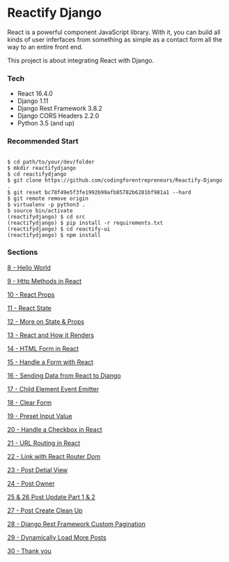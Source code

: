 # Reactify Django

React is a powerful component JavaScript library. With it, you can build all kinds of user inferfaces from something as simple as a contact form all the way to an entire front end.

This project is about integrating React with Django.

### Tech
- React 16.4.0
- Django 1.11
- Django Rest Framework 3.8.2
- Django CORS Headers 2.2.0
- Python 3.5 (and up)

### Recommended Start
```

$ cd path/to/your/dev/folder
$ mkdir reactifydjango
$ cd reactifydjango
$ git clone https://github.com/codingforentrepreneurs/Reactify-Django .
$ git reset bc78f49e5f3fe1992b99afb85782b6281bf981a1 --hard
$ git remote remove origin
$ virtualenv -p python3 .
$ source bin/activate
(reactifydjango) $ cd src
(reactifydjango) $ pip install -r requirements.txt
(reactifydjango) $ cd reactify-ui
(reactifydjango) $ npm install
```

### Sections

[8 - Hello World](../../tree/6c835af4d8baf3a7e22ef9abefad455738fabfcd/)

[9 - Http Methods in React](../../tree/5d538670778ff6f642ebd16b0796a8276b111cda/)

[10 - React Props](../../tree/c58d8455a4268cc4966ef29cff745abd7e21c575/)

[11 - React State](../../tree/e8c32eba7c02568faab78cf531a908d2c83af991/)

[12 - More on State & Props](../../tree/55344af50e2bf4ee1363ccebffa326de7b281c79/)

[13 - React and How it Renders](../../tree/37586cc374f8b4d48d85f1ffca61f2a6bd0ea03e/)

[14 - HTML Form in React](../../tree/2db192d7d1c9f944aeb6e8b1326eefb2636da498/)

[15 - Handle a Form with React](../../tree/2cb6b6194545e72c07e54733dea71eac37070e94/)

[16 - Sending Data from React to Django](../../tree/77eae0b301727c6b0190f7f0b6fc3afbe96ad926/)

[17 - Child Element Event Emitter](../../tree/a101fe97e65a7934ba8eba8f2f23c9a2326d77ee/)

[18 - Clear Form](../../tree/1cfb591054c7f0e59893608594bae4abe45172e2/)

[19 - Preset Input Value](../../tree/777e27e8eae408629ab072bf2cb079da36f385b9/)

[20 - Handle a Checkbox in React](../../tree/56b0f61c89ab17aa5be6193eb0f610a9f4ee17a8/)

[21 - URL Routing in React](../../tree/a06673331b1376af301b32bd6a11c6ef73eca05b/)

[22 - Link with React Router Dom](../../tree/a06673331b1376af301b32bd6a11c6ef73eca05b/)

[23 - Post Detial View](../../tree/909e007379df86ee36dcbee5e27dc399de3dae40/)

[24 - Post Owner](../../tree/3636c831c2f83f1ed44b83d4fdabb5ccf62c7a87/)

[25 & 26 Post Update Part 1 & 2](../../tree/0c6d5ae88e2101ee66815f6973eba6a7b7595921/)

[27 - Post Create Clean Up](../../tree/e9ac788d69677948680a356e35af83b6a77cb1da/)

[28 - Django Rest Framework Custom Pagination](../../tree/49fe7e358ef226ce32a0c8521fcb8e7334b346d1/)

[29 - Dynamically Load More Posts](../../tree/01ce4eb5788a39cdbd76d51381f0645fd4657ceb/)

[30 - Thank you](../../tree/4a29c537c290e1a5bd31b8e1b8692972d3f271ec/)